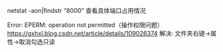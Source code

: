 netstat -aon|findstr “8000”
查看具体端口占用情况

Error: EPERM: operation not permitted（操作权限问题）
https://gxhxl.blog.csdn.net/article/details/109026374
解决: 文件夹右键->属性->取消勾选只读